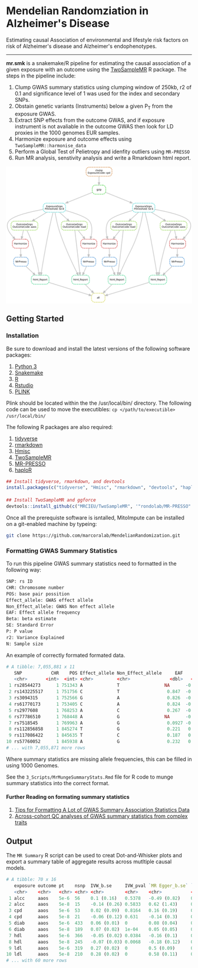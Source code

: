 # Mendelian Randomziation in Alzheimer's Disease
Estimating causal Association of environmental and lifestyle risk factors on risk of Alzheimer's disease and Alzheimer's endophenotypes.

---

**mr.smk** is a snakemake/R pipeline for estimating the causal association of a given exposure with an outcome using the [TwoSampleMR](https://mrcieu.github.io/TwoSampleMR) R package. The steps in the pipeline include:

1. Clump GWAS summary statistics using clumping window of 250kb, r2 of 0.1 and significance level of 1 was used for the index and secondary SNPs.
2. Obstain genetic variants (Instruments) below a given P<sub>T</sub> from the exposure GWAS.
3. Extract SNP effects from the outcome GWAS, and if exposure instrument is not avaliable in the outcome GWAS then look for LD proxies in the 1000 genomes EUR samples.
4. Harmonize exposure and outcome effects using ```TwoSampleMR::harmonise_data```
5. Perform a Global Test of Pelietropy and idenfity outliers using ```MR-PRESSO```
6. Run MR analysis, senstivity analysis and write a Rmarkdown html report.

<img align="center" src=dag_mr.svg alt="DAG">


## Getting Started
### Installation
Be sure to download and install the latest versions of the following software packages:
1. [Python 3](https://www.python.org/downloads/)
2. [Snakemake](https://snakemake.readthedocs.io/en/stable/getting_started/installation.html)
3. [R](https://cran.r-project.org/)
4. [Rstudio](https://www.rstudio.com/products/rstudio/download/)
5. [PLINK](https://www.cog-genomics.org/plink2)

Plink should be located within the the /usr/local/bin/ directory. The following code can be used to move the executibles: ```cp </path/to/executible> /usr/local/bin/```

The following R packages are also required:
1. [tidyverse](https://www.tidyverse.org/packages/)
2. [rmarkdown](https://cran.r-project.org/web/packages/rmarkdown/index.html)
3. [Hmisc](https://cran.r-project.org/web/packages/Hmisc/index.html)
4. [TwoSampleMR](https://github.com/MRCIEU/TwoSampleMR)
5. [MR-PRESSO](https://github.com/rondolab/MR-PRESSO)
6. [haploR](https://cran.r-project.org/web/packages/haploR/index.html)

```r
## Install tidyverse, rmarkdown, and devtools
install.packages(c("tidyverse", "Hmisc", "rmarkdown", "devtools", "haploR"))

## Install TwoSampleMR and ggforce
devtools::install_github(c("MRCIEU/TwoSampleMR", '"rondolab/MR-PRESSO"'))
```

Once all the prerequiste software is isntalled, MitoImpute can be installed on a git-enabled machine by typeing:

```bash
git clone https://github.com/marcoralab/MendelianRandomization.git
```

### Formatting GWAS Summary Statistics
To run this pipeline GWAS summary statistics need to formatted in the following way:

```bash
SNP: rs ID
CHR: Chromosome number
POS: base pair possition
Effect_allele: GWAS effect allele
Non_Effect_allele: GWAS Non effect allele
EAF: Effect allele frequency
Beta: beta estimate
SE: Standard Error
P: P value
r2: Variance Explained
N: Sample size
```

An example of correctly formated formated data.
```r
# A tibble: 7,055,881 x 11
   SNP           CHR    POS Effect_allele Non_Effect_allele     EAF    Beta     SE     P         r2     N
   <chr>       <int>  <int> <chr>         <chr>               <dbl>   <dbl>  <dbl> <dbl>      <dbl> <int>
 1 rs28544273      1 751343 A             T                 NA      -0.0146 0.0338 0.665 NA         54162
 2 rs143225517     1 751756 C             T                  0.847  -0.0146 0.0338 0.665  0.0000552 54162
 3 rs3094315       1 752566 G             A                  0.826  -0.0122 0.0294 0.677  0.0000427 54162
 4 rs61770173      1 753405 C             A                  0.824  -0.0126 0.0339 0.710  0.0000461 54162
 5 rs2977608       1 768253 A             C                  0.267  -0.0394 0.0261 0.131  0.000607  54162
 6 rs77786510      1 768448 A             G                 NA      -0.0385 0.0303 0.203 NA         54162
 7 rs7518545       1 769963 A             G                  0.0927 -0.0471 0.036  0.190  0.000373  54162
 8 rs112856858     1 845274 T             G                  0.221   0.0234 0.0329 0.477  0.000188  54162
 9 rs117086422     1 845635 T             C                  0.187   0.0317 0.0303 0.294  0.000306  54162
10 rs57760052      1 845938 A             G                  0.232   0.0307 0.0295 0.297  0.000336  54162
# ... with 7,055,871 more rows
```

Where summary statistics are missing allele frequencies, this can be filled in using 1000 Genomes.

See the ```3_Scripts/MrMungeSummaryStats.Rmd``` file for R code to munge summary statistics into the correct format.

#### Further Reading on formating summary statistics
1. [Tips for Formatting A Lot of GWAS Summary Association Statistics Data](http://huwenboshi.github.io/data%20management/2017/11/23/tips-for-formatting-gwas-summary-stats.html)
2. [Across-cohort QC analyses of GWAS summary statistics from complex traits](https://doi.org/10.1038/ejhg.2016.106)

## Output
The ```MR Summary``` R script can be used to creat Dot-and-Whisker plots and export a summary table of aggregate results across mutltiple causal models.
```r
# A tibble: 70 x 16
   exposure outcome pt    nsnp  IVW_b.se     IVW_pval `MR Egger_b.se` `MR Egger_pval` `Weighted median_b.se` `Weighted median_pval` `Weighted mode_b.se` `Weighted mode_pval` violated.HeterogeneityIVW violated.HeterogeneityEgger violated.Egger violated.mrpresso
   <chr>    <chr>   <chr> <chr> <chr>        <chr>    <chr>           <chr>           <chr>                  <chr>                  <chr>                <chr>                <lgl>                     <lgl>                       <lgl>          <lgl>
 1 alcc     aaos    5e-6  56    0.1 (0.16)   0.5378   -0.49 (0.82)    0.5491          -0.01 (0.26)           0.9761                 -0.07 (0.27)         0.7974               TRUE                      TRUE                        FALSE          TRUE
 2 alcc     aaos    5e-8  15    -0.14 (0.26) 0.5833   0.62 (1.43)     0.6703          0.02 (0.35)            0.9619                 0.05 (0.27)          0.8612               FALSE                     FALSE                       FALSE          FALSE
 3 cpd      aaos    5e-6  53    0.02 (0.09)  0.8164   0.16 (0.19)     0.3997          -0.04 (0.14)           0.7765                 -0.06 (0.13)         0.6445               FALSE                     FALSE                       FALSE          FALSE
 4 cpd      aaos    5e-8  21    -0.06 (0.12) 0.631    -0.14 (0.3)     0.6402          -0.04 (0.15)           0.7822                 -0.05 (0.14)         0.7484               FALSE                     FALSE                       FALSE          FALSE
 5 diab     aaos    5e-6  433   0.06 (0.01)  0        0.08 (0.04)     0.0531          0.05 (0.03)            0.0801                 0.07 (0.04)          0.0605               TRUE                      TRUE                        FALSE          TRUE
 6 diab     aaos    5e-8  189   0.07 (0.02)  1e-04    0.05 (0.05)     0.2863          0.05 (0.03)            0.1111                 0.06 (0.04)          0.1002               TRUE                      TRUE                        FALSE          TRUE
 7 hdl      aaos    5e-6  366   -0.05 (0.02) 0.0384   -0.16 (0.1)     0.0959          0.03 (0.04)            0.4947                 0.01 (0.05)          0.758                TRUE                      TRUE                        FALSE          TRUE
 8 hdl      aaos    5e-8  245   -0.07 (0.03) 0.0068   -0.18 (0.12)    0.1459          0.03 (0.04)            0.4974                 0.01 (0.05)          0.8358               TRUE                      TRUE                        FALSE          TRUE
 9 ldl      aaos    5e-6  319   0.27 (0.02)  0        0.5 (0.09)      0               0 (0.04)               0.9075                 -0.02 (0.04)         0.6019               TRUE                      TRUE                        TRUE           TRUE
10 ldl      aaos    5e-8  210   0.28 (0.02)  0        0.58 (0.11)     0               0.01 (0.04)            0.8493                 -0.02 (0.04)         0.6374               TRUE                      TRUE                        TRUE           TRUE
# ... with 60 more rows
```
